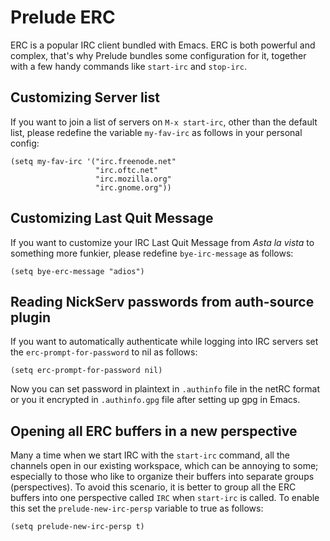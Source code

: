 # Prelude ERC

ERC is a popular IRC client bundled with Emacs.
ERC is both powerful and complex, that's why Prelude bundles
some configuration for it, together with a few handy commands
like `start-irc` and `stop-irc`.

## Customizing Server list

If you want to join a list of servers on `M-x start-irc`, other than
the default list, please redefine the variable `my-fav-irc` as follows
in your personal config:

```emacs-lisp
(setq my-fav-irc '("irc.freenode.net"
                   "irc.oftc.net"
                   "irc.mozilla.org"
                   "irc.gnome.org"))
```

## Customizing Last Quit Message

If you want to customize your IRC Last Quit Message from *Asta la
vista* to something more funkier, please redefine `bye-irc-message` as
follows:

```emacs-lisp
(setq bye-erc-message "adios")
```

## Reading NickServ passwords from auth-source plugin

If you want to automatically authenticate while logging into IRC
servers set the `erc-prompt-for-password` to nil as follows:

```emacs-lisp
(setq erc-prompt-for-password nil)
```

Now you can set password in plaintext in `.authinfo` file in the netRC
format or you it encrypted in `.authinfo.gpg` file after setting up gpg
in Emacs.

## Opening all ERC buffers in a new perspective

Many a time when we start IRC with the `start-irc` command, all the
channels open in our existing workspace, which can be annoying to
some; especially to those who like to organize their buffers into
separate groups (perspectives). To avoid this scenario, it is better
to group all the ERC buffers into one perspective called `IRC` when
`start-irc` is called. To enable this set the `prelude-new-irc-persp`
variable to true as follows:

```emacs-lisp
(setq prelude-new-irc-persp t)
```
